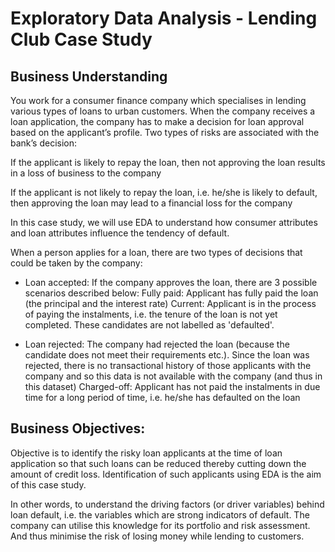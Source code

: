 # Exploratory Data Analysis - Lending Club Case Study

## Business Understanding
You work for a consumer finance company which specialises in lending various types of loans to urban customers. When the company receives a loan application, the company has to make a decision for loan approval based on the applicant’s profile. Two types of risks are associated with the bank’s decision:

If the applicant is likely to repay the loan, then not approving the loan results in a loss of business to the company

If the applicant is not likely to repay the loan, i.e. he/she is likely to default, then approving the loan may lead to a financial loss for the company

In this case study, we will use EDA to understand how consumer attributes and loan attributes influence the tendency of default.

When a person applies for a loan, there are two types of decisions that could be taken by the company:

 - Loan accepted: If the company approves the loan, there are 3 possible scenarios described below:
   Fully paid: Applicant has fully paid the loan (the principal and the interest rate)
   Current: Applicant is in the process of paying the instalments, i.e. the tenure of the loan is not yet completed. These candidates are not labelled as 'defaulted'.

 - Loan rejected: The company had rejected the loan (because the candidate does not meet their requirements etc.). Since the loan was rejected,
   there is no transactional history of those applicants with the company and so this data is not available with the company (and thus in this dataset)
   Charged-off: Applicant has not paid the instalments in due time for a long period of time, i.e. he/she has defaulted on the loan


## Business Objectives:
Objective is to identify the risky loan applicants at the time of loan application so that such loans can be reduced thereby cutting down the amount of credit loss. Identification of such applicants using EDA is the aim of this case study.

In other words, to understand the driving factors (or driver variables) behind loan default, i.e. the variables which are strong indicators of default. The company can utilise this knowledge for its portfolio and risk assessment. And thus minimise the risk of losing money while lending to customers.
